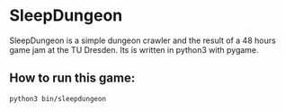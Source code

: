# SleepDungeon

SleepDungeon is a simple dungeon crawler and the result of a 48 hours game jam
at the TU Dresden. Its is written in python3 with pygame.


## How to run this game:
```bash
python3 bin/sleepdungeon
```
